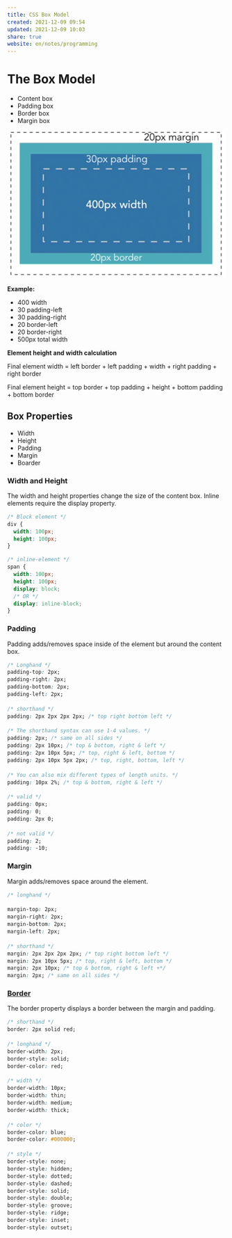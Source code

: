 ```yaml
---  
title: CSS Box Model  
created: 2021-12-09 09:54  
updated: 2021-12-09 10:03  
share: true  
website: en/notes/programming  
---  
```

  
# The Box Model  
  
- Content box  
- Padding box  
- Border box  
- Margin box  
  
![](../../../Pasted%20image%2020211209100324.png)  
  
**Example:**  
  
- 400 width  
- 30 padding-left  
- 30 padding-right  
- 20 border-left  
- 20 border-right  
- 500px total width  
  
**Element height and width calculation**  
  
Final element width = left border + left padding + width + right padding + right border  
  
Final element height = top border + top padding + height + bottom padding + bottom border  
  
## Box Properties  
  
- Width  
- Height  
- Padding  
- Margin  
- Boarder  
  
### Width and Height  
  
The width and height properties change the size of the content box. Inline elements require the display property.  
  
```css  
/* Block element */  
div {  
  width: 100px;  
  height: 100px;  
}  
```  
  
```css  
/* inline-element */  
span {  
  width: 100px;  
  height: 100px;  
  display: block;  
  /* OR */  
  display: inline-block;  
}  
```  
  
### Padding  
  
Padding adds/removes space inside of the element but around the content box.  
  
```css  
/* Longhand */  
padding-top: 2px;  
padding-right: 2px;  
padding-bottom: 2px;  
padding-left: 2px;  
  
/* shorthand */  
padding: 2px 2px 2px 2px; /* top right bottom left */  
  
/* The shorthand syntax can use 1-4 values. */  
padding: 2px; /* same on all sides */  
padding: 2px 10px; /* top & bottom, right & left */  
padding: 2px 10px 5px; /* top, right & left, bottom */  
padding: 2px 10px 5px 2px; /* top, right, bottom, left */  
  
/* You can also mix different types of length units. */  
padding: 10px 2%; /* top & bottom, right & left */  
  
/* valid */  
padding: 0px;  
padding: 0;  
padding: 2px 0;  
  
/* not valid */  
padding: 2;  
padding: -10;  
```  
  
### Margin  
  
Margin adds/removes space around the element.  
  
```css  
/* longhand */  
  
margin-top: 2px;  
margin-right: 2px;  
margin-bottom: 2px;  
margin-left: 2px;  
  
/* shorthand */  
margin: 2px 2px 2px 2px; /* top right bottom left */  
margin: 2px 10px 5px; /* top, right & left, bottom */  
margin: 2px 10px; /* top & bottom, right & left +*/  
margin: 2px; /* same on all sides */  
```  
  
### [Border](https://developer.mozilla.org/en-US/docs/Web/CSS/border)  
  
The border property displays a border between the margin and padding.  
  
```css  
/* shorthand */  
border: 2px solid red;  
  
/* longhand */  
border-width: 2px;  
border-style: solid;  
border-color: red;  
  
/* width */  
border-width: 10px;  
border-width: thin;  
border-width: medium;  
border-width: thick;  
  
/* color */  
border-color: blue;  
border-color: #000000;  
  
/* style */  
border-style: none;  
border-style: hidden;  
border-style: dotted;  
border-style: dashed;  
border-style: solid;  
border-style: double;  
border-style: groove;  
border-style: ridge;  
border-style: inset;  
border-style: outset;  
```  
